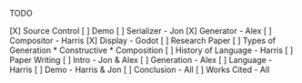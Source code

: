 TODO

[X] Source Control 
[ ] Demo
    [ ] Serializer - Jon
    [X] Generator - Alex
    [ ] Compositor - Harris
    [X] Display - Godot
[ ] Research Paper
    [ ] Types of Generation 
        * Constructive
        * Composition
    [ ] History of Language - Harris
    [ ] Paper Writing
        [ ] Intro - Jon & Alex
        [ ] Generation - Alex
        [ ] Language - Harris
        [ ] Demo - Harris & Jon
        [ ] Conclusion - All
        [ ] Works Cited - All